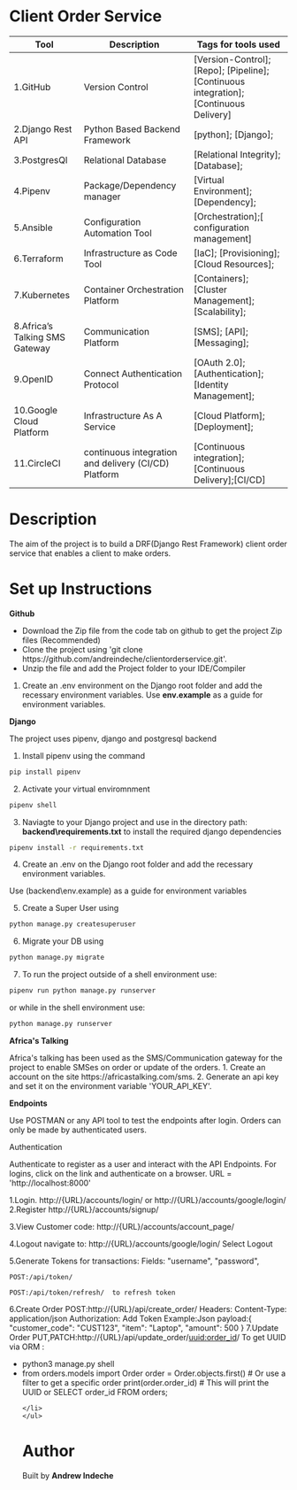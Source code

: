 # Client Order Service

|Tool                | Description                    | Tags for tools used                                                                                               |
| ------------------- | ------------------------------ | ---------------------------------------------------------------------------------------------------- |
| 1.GitHub| Version Control| [Version-Control]; [Repo]; [Pipeline]; [Continuous integration];[Continuous Delivery]|
| 2.Django Rest API |  Python Based Backend Framework| [python]; [Django];|
| 3.PostgresQl | Relational Database| [Relational Integrity]; [Database];|
| 4.Pipenv | Package/Dependency manager| [Virtual Environment];[Dependency];|
| 5.Ansible |Configuration Automation Tool | [Orchestration];[ configuration management]|
| 6.Terraform | Infrastructure as Code Tool | [IaC]; [Provisioning]; [Cloud Resources];|
| 7.Kubernetes |	Container Orchestration Platform | [Containers]; [Cluster Management]; [Scalability];|
| 8.Africa’s Talking SMS Gateway |	Communication Platform | [SMS]; [API]; [Messaging];|
| 9.OpenID | Connect	Authentication Protocol | [OAuth 2.0]; [Authentication]; [Identity Management];|
| 10.Google Cloud Platform | Infrastructure As A Service | [Cloud Platform]; [Deployment];|
| 11.CircleCI | continuous integration and delivery (CI/CD) Platform | [Continuous integration]; [Continuous Delivery];[CI/CD]|

## <h1> Description</h1>
The aim of the project is to build a DRF(Django Rest Framework) client order service that enables a client to make orders.

## <h1> Set up Instructions</h1>
<p><b>Github</b></p>
<ul>
<li> Download the Zip file from the code tab on github to get the project Zip files (Recommended)</li>
<li> Clone the project using 'git clone https://github.com/andreindeche/clientorderservice.git'.</li>
<li> Unzip the file and add the Project folder to your IDE/Compiler</li>
</ul>

1. Create an .env environment on the Django root folder and add the recessary environment variables. 
Use <b>env.example</b> as a guide for environment variables.

<p><b>Django</b></p>
<p>The project uses pipenv, django and postgresql backend</p>

1. Install pipenv using the command 

```bash
pip install pipenv
```

2. Activate your virtual enviromnment

```bash
pipenv shell 
```

3. Naviagte to your Django project and use  in  the directory path: <b>backend\requirements.txt</b> to install the required django dependencies 

```bash
pipenv install -r requirements.txt
```

4. Create an .env on the Django root folder and add the recessary environment variables. 

Use (backend\env.example) as a guide for environment variables </li>

5. Create a Super User using 

```bash
python manage.py createsuperuser
```

6. Migrate your DB using 

```bash
python manage.py migrate
```

7. To run the project outside of a shell environment use: 

```bash
pipenv run python manage.py runserver
```

 or while in the shell environment use:

```bash
python manage.py runserver
```

<p><b>Africa's Talking</b></p>
<p> Africa's talking has been used as the SMS/Communication gateway for the project to enable SMSes on order or update of the orders.
1. Create an account on the site https://africastalking.com/sms.
2. Generate an api key and set it on the environment variable 'YOUR_API_KEY'.

<p><b>Endpoints</b></p>
Use POSTMAN or any API tool to test the endpoints after login.
Orders can only be made by authenticated users.
<p>Authentication</p>
Authenticate to register as a user and interact with the API Endpoints.
For logins, click on the link and authenticate on a browser.
URL = 'http://localhost:8000'

1.Login.
http://{URL}/accounts/login/ or http://{URL}/accounts/google/login/
2.Register
http://{URL}/accounts/signup/

3.View Customer code:
http://{URL}/accounts/account_page/

4.Logout
navigate to:
http://{URL}/accounts/google/login/
Select Logout

5.Generate Tokens for transactions:
    Fields: "username", "password",

    POST:/api/token/

    POST:/api/token/refresh/  to refresh token

6.Create Order
    POST:http://{URL}/api/create_order/
        Headers: Content-Type: application/json
        Authorization: Add Token
        Example:Json payload:{
        "customer_code": "CUST123",
        "item": "Laptop",
        "amount": 500
        }
7.Update Order
    PUT,PATCH:http://{URL}/api/update_order/<uuid:order_id>/
    To get UUID via ORM :
    <ul>
    <li>python3 manage.py shell</li>
    <li>from orders.models import Order
        order = Order.objects.first()  # Or use a filter to get a specific order
        print(order.order_id)  # This will print the UUID
                                or
        SELECT order_id FROM orders;

    </li>
    </ul>

## <h1> Author </h1>
Built by <b>Andrew Indeche</b>
